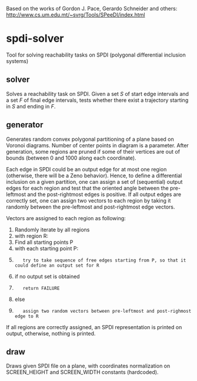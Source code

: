 Based on the works of Gordon J. Pace, Gerardo Schneider and others: http://www.cs.um.edu.mt/~svrg/Tools/SPeeDI/index.html

# spdi-solver

Tool for solving reachability tasks on SPDI (polygonal differential inclusion systems)

## solver

Solves a reachability task on SPDI. Given a set *S* of start edge intervals and a set *F* of final edge intervals, tests whether there exist a trajectory starting in *S* and ending in *F*.

## generator

Generates random convex polygonal partitioning of a plane based on Voronoi diagrams. Number of center points in diagram is a parameter. After generation, some regions are pruned if some of their vertices are out of bounds (between 0 and 1000 along each coordinate).

Each edge in SPDI could be an output edge for at most one region (otherwise, there will be a Zeno behavior). Hence, to define a differential inclusion on a given partition, one can assign a set of (sequential) output edges for each region and test that the oriented angle between the pre-leftmost and the post-rightmost edges is positive. If all output edges are correctly set, one can assign two vectors to each region by taking it randomly between the pre-leftmost and post-rightmost edge vectors.

Vectors are assigned to each region as following:

1) Randomly iterate by all regions
2) with region R:
3)    Find all starting points P
4)    with each starting point P:
5)        try to take sequence of free edges starting from P, so that it could define an output set for R
6)    if no output set is obtained
7)        return FAILURE
8)    else
9)        assign two random vectors between pre-leftmost and post-righmost edge to R

If all regions are correctly assigned, an SPDI representation is printed on output, otherwise, nothing is printed.

## draw

Draws given SPDI file on a plane, with coordinates normalization on SCREEN_HEIGHT and SCREEN_WIDTH constants (hardcoded).
